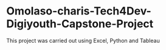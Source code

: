 # Omolaso-charis-Tech4Dev-Digiyouth-Capstone-Project
This project was carried out using Excel, Python and Tableau
